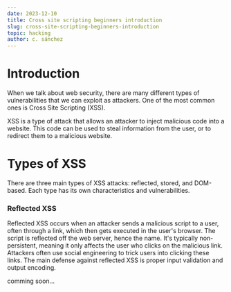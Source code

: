 ```yaml
---
date: 2023-12-10
title: Cross site scripting beginners introduction 
slug: cross-site-scripting-beginners-introduction 
topic: hacking
author: c. sánchez
---
```


# Introduction

When we talk about web security, there are many different types of vulnerabilities that we can exploit as attackers. One of the most common ones is Cross Site Scripting (XSS).  

XSS is a type of attack that allows an attacker to inject malicious code into a website. This code can be used to steal information from the user, or to redirect them to a malicious website.

# Types of XSS

There are three main types of XSS attacks: reflected, stored, and DOM-based. Each type has its own characteristics and vulnerabilities.

### Reflected XSS
Reflected XSS occurs when an attacker sends a malicious script to a user, often through a link, which then gets executed in the user's browser. The script is reflected off the web server, hence the name. It's typically non-persistent, meaning it only affects the user who clicks on the malicious link. Attackers often use social engineering to trick users into clicking these links. The main defense against reflected XSS is proper input validation and output encoding.

comming soon...
